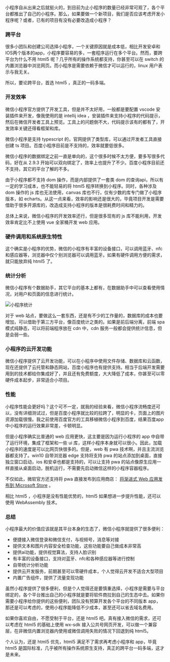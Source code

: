 小程序自从出来之后就挺火的，到目前为止小程序的数量已经非常可观了，各个平台都推出了自己的小程序。那么，如果要做一个新项目，我们是否应该考虑开发小程序呢？或者，已有的项目有没有必要改造成小程序？

### 跨平台

很多小团队和创建公司选择小程序，一个关键原因就是成本低，相比开发安卓和IOS两个版本的app，小程序要容易的多，一套程序运行在多个平台。然而，要跨平台为什么不用 html5 呢？几乎所有的操作系统都支持，你甚至可以在 switch 的内置浏览器中浏览网页。而小程序是需要依赖于微信才可以运行的，linux 用户表示与我无关。

所以，要论跨平台，首选 html5 ，真正的一码多端。

### 开发效率

微信小程序官方提供了开发工具，但是并不太好用，一般都是要配置 vscode 安装插件来开发，像我使用的是 intellij idea ，安装插件来支持小程序的代码提示，然后在微信开发者工具上预览。工具上的问题倒不大，代码提示该有的都有了，开发效率关键还得看框架和库。

微信小程序是支持 typescript 的，官网提供了类型库，可以通过开发者工具直接创建 ts 项目。百度小程序目前是不支持的，效率就要低很多。

微信小程序的数据绑定之前一直是单向的，这个很多时候不太方便，要多写很多代码，好在从 2.9.3 开始可以双向绑定了，效率上也提升了不少。百度小程序目前还不支持，其它的平台了解的不多。

由于小程序都不支持 dom 操作，而是内部提供了一套类 dom 的查询api，所以有一定的学习成本，也不能轻易的将 html5 程序转换到小程序。同时，各种涉及 dom 操作的 js 库也无法使用，canvas 库也不行，仅有少数的库专门做了小程序版本，如 echarts。从这一点来看，效率的影响还是很大的，毕竟项目开发是需要借助于很多开源库的，改造成支持小程序的版本是很耗费时间和精力的。

总体上来说，微信小程序的开发效率还行，但是很多现有的 js 库不能利用，开发效率肯定比不上使用 vue 全家桶开发 web 应用。

### 硬件调用和系统原生特性

这个确实是小程序的优势，微信的小程序有丰富的设备接口，可以调用蓝牙、nfc和感应器等，浏览器中仅个别浏览器可以调用蓝牙。如果有硬件调用方便的需求，就只能放弃纯 html5 了。

### 统计分析

微信小程序有个数据助手，其它平台的基本上都有，在数据助手中可以查看使用情况，对用户和页面的信息进行统计。

![小程序统计](/assets/blogs/2022/my-views-on-mini-program/yesterday's-statistics.png)

对于 web 站点，要做这么一套东西，还是有不少的工作量的，数据库的成本也要增加，可以借助于第三方平台，像百度统计之类的。如果是前后端分离，前端 spa 模式纯静态，可以将前端程序放在 cdn 中，cdn 服务一般都会提供统计信息，但是会弱一些。

### 小程序的云开发功能

微信小程序提供了云开发功能，可以在小程序中使用文件存储、数据库和云函数，现在还提供了云托管和静态网站，百度小程序也有提供支持。相当于后端开发需要用到的技术都给你集成好了，并且还有免费额度，大大降低了成本，你甚至可以零硬件成本起步，非常适合小项目。

### 性能

小程序性能会更好吗？这个可不一定，就我的经验来看，微信小程序流畅度还可以，没有详细测试过，但是百度小程序就比较的拉跨了，明显的卡，页面上的图片资源加载很慢。我之前使用百度官方的工具移植微信小程序到百度，结果百度app中小程序的运行效果非常差，卡顿明显。

但是小程序确实比普通的 web 应用更快，这主要是因为运行小程序的 app 中自带了运行环境，集成了框架和一些 ui 库，这样小程序本身就可以很小。因此，加载小程序的速度是可以比网页快很多的。但是，web 有 pwa 技术啊，并且主流浏览器都支持了。win10 自带浏览器 edge 支持将支持 pwa 的站点添加到桌面，直接独立窗口启动，ios 和安卓也都是支持的，可以让支持 pwa 的站点像原生应用一样直接从桌面启动，脱机运行，不需要先启动微信这样的小程序容器程序。

不仅如此，微软官方还支持将 pwa 直接发布到应用商店： [将渐进式 Web 应用发布到 Microsoft Store](https://docs.microsoft.com/zh-cn/microsoft-edge/progressive-web-apps-chromium/how-to/microsoft-store) 。

相比 html5 ，小程序是没有性能优势的，html5 如果想进一步提升性能，还可以使用 WebAssembly 技术。

### 总结

小程序最大的价值应该就是其平台本身的生态了，微信小程序就提供了很多便利：

* 便捷接入微信登录和微信支付，与视频号，消息等对接
* 提供文本和图片内容安全检查功能，这些功能要自己做成本非常高
* 提供ai功能，提供视觉算法，支持人脸识别
* 有丰富的设备接口，支持对蓝牙、nfc和各种感应器等进行控制
* 自带统计分析功能
* 提供云开发服务，前期甚至可以零硬件成本，个人觉得云开发不适合大型项目
* 内置广告组件，提供了流量变现功能

虽然小程序提供了很多便利，但是个人觉得还是要慎重选择，小程序是需要与平台绑定的，各个平台推出自己的小程序就是要将软件商拉到自己的生态中去。如果你需要小程序给你提供的这些便利，团队没有预算开发各个平台的不同版本 app，那还是可以考虑的，使用小程序能降低不少成本，甚至还可以省去域名费用。

如果你喜欢自由，不愿受制于平台，还是 html5 吧。真有接入微信的需求，还可以考虑在 html5 的基础上使用 wx-sdk 接入公共号网页开发，可以做一个兼容层，在非微信内置浏览器内使用或微信调用失败的情况下回退到纯 html5。

个人认为，还是 html5 优先，html5 满足不了需求再考虑小程序和 app，毕竟 html5 是国际标准，几乎被所有操作系统原生支持，真正的跨平台一码多端，这才是未来。
